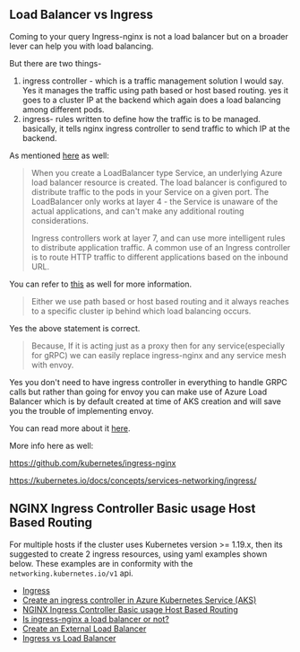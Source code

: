 ## Load Balancer vs Ingress

Coming to your query Ingress-nginx is not a load balancer but on a broader lever can help you with load balancing.

But there are two things-

1) ingress controller - which is a traffic management solution I would say. Yes it manages the traffic using path based or host based routing. yes it goes to a cluster IP at the backend which again does a load balancing among different pods.
2) ingress- rules written to define how the traffic is to be managed. basically, it tells nginx ingress controller to send traffic to which IP at the backend.

As mentioned [here](https://docs.microsoft.com/en-us/azure/aks/concepts-network#ingress-controllers) as well:

> When you create a LoadBalancer type Service, an underlying Azure load balancer resource is created. The load balancer is configured to distribute traffic to the pods in your Service on a given port. The LoadBalancer only works at layer 4 - the Service is unaware of the actual applications, and can't make any additional routing considerations.
> 
> Ingress controllers work at layer 7, and can use more intelligent rules to distribute application traffic. A common use of an Ingress controller is to route HTTP traffic to different applications based on the inbound URL.

You can refer to [this](https://docs.nginx.com/nginx-ingress-controller/overview/#:~:text=The%20Ingress%20is%20a%20Kubernetes,outside%20of%20the%20Kubernetes%20cluster) as well for more information.

> Either we use path based or host based routing and it always reaches to a specific cluster ip behind which load balancing occurs.

Yes the above statement is correct.

> Because, If it is acting just as a proxy then for any service(especially for gRPC) we can easily replace ingress-nginx and any service mesh with envoy.

Yes you don't need to have ingress controller in everything to handle GRPC calls but rather than going for envoy you can make use of Azure Load Balancer which is by default created at time of AKS creation and will save you the trouble of implementing envoy.

You can read more about it [here](https://docs.microsoft.com/en-us/azure/aks/load-balancer-standard#:~:text=Azure%20Load%20Balancer%20is%20available,Load%20Balancer%20SKU%20for%20AKS.).

More info here as well:

https://github.com/kubernetes/ingress-nginx

https://kubernetes.io/docs/concepts/services-networking/ingress/


## NGINX Ingress Controller Basic usage Host Based Routing

For multiple hosts if the cluster uses Kubernetes version >= 1.19.x, then its suggested to create 2 ingress resources, using yaml examples shown below. These examples are in conformity with the `networking.kubernetes.io/v1` api.

- [Ingress](https://kubernetes.io/docs/concepts/services-networking/ingress/)
- [Create an ingress controller in Azure Kubernetes Service (AKS)](https://docs.microsoft.com/en-us/azure/aks/ingress-basic?tabs=azure-cli)
- [NGINX Ingress Controller Basic usage Host Based Routing](https://kubernetes.github.io/ingress-nginx/user-guide/basic-usage/)
- [Is ingress-nginx a load balancer or not?](https://docs.microsoft.com/en-us/answers/questions/295210/is-ingress-nginx-is-really-a-load-balancer-or-not.html)
- [Create an External Load Balancer](https://kubernetes.io/docs/tasks/access-application-cluster/create-external-load-balancer/)
- [Ingress vs Load Balancer](https://stackoverflow.com/questions/45079988/ingress-vs-load-balancer#:~:text=Ingress%20Controller%20Services%20are%20often,not%20strictly%20needed%20for%20this.)
